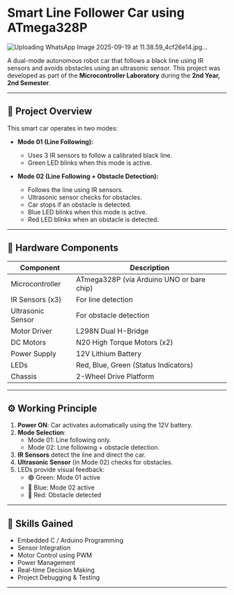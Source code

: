 # Smart Line Follower Car using ATmega328P
![Uploading WhatsApp Image 2025-09-19 at 11.38.59_4cf26e14.jpg…]()

A dual-mode autonomous robot car that follows a black line using IR sensors and avoids obstacles using an ultrasonic sensor. This project was developed as part of the **Microcontroller Laboratory** during the **2nd Year, 2nd Semester**.

---

## 🚗 Project Overview

This smart car operates in two modes:

- **Mode 01 (Line Following):**  
  - Uses 3 IR sensors to follow a calibrated black line.
  - Green LED blinks when this mode is active.

- **Mode 02 (Line Following + Obstacle Detection):**  
  - Follows the line using IR sensors.
  - Ultrasonic sensor checks for obstacles.
  - Car stops if an obstacle is detected.
  - Blue LED blinks when this mode is active.
  - Red LED blinks when an obstacle is detected.

---

## 🔧 Hardware Components

| Component              | Description                                 |
|------------------------|---------------------------------------------|
| Microcontroller        | ATmega328P (via Arduino UNO or bare chip)   |
| IR Sensors (x3)        | For line detection                          |
| Ultrasonic Sensor      | For obstacle detection                      |
| Motor Driver           | L298N Dual H-Bridge                         |
| DC Motors              | N20 High Torque Motors (x2)                 |
| Power Supply           | 12V Lithium Battery                         |
| LEDs                   | Red, Blue, Green (Status Indicators)        |
| Chassis                | 2-Wheel Drive Platform                      |

---

## ⚙️ Working Principle

1. **Power ON**: Car activates automatically using the 12V battery.
2. **Mode Selection**:
   - Mode 01: Line following only.
   - Mode 02: Line following + obstacle detection.
3. **IR Sensors** detect the line and direct the car.
4. **Ultrasonic Sensor** (in Mode 02) checks for obstacles.
5. LEDs provide visual feedback:
   - 🟢 Green: Mode 01 active
   - 🔵 Blue: Mode 02 active
   - 🔴 Red: Obstacle detected

---

## 🧠 Skills Gained

- Embedded C / Arduino Programming
- Sensor Integration
- Motor Control using PWM
- Power Management
- Real-time Decision Making
- Project Debugging & Testing

---


